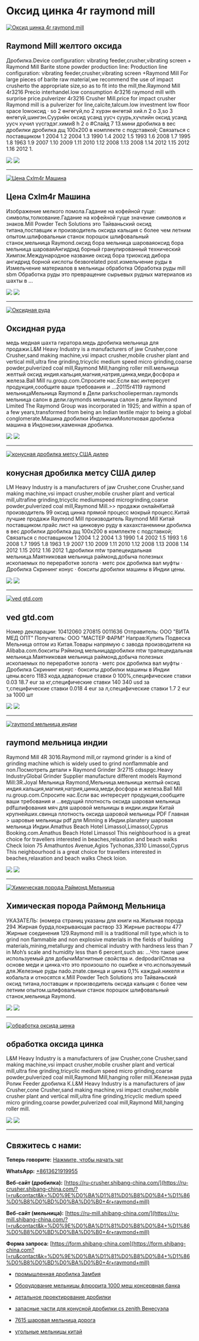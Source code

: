# Оксид цинка 4r raymond mill

<a href="https://swt.shibang-china.com/?l=ru&img&k=%D0%9E%D0%BA%D1%81%D0%B8%D0%B4+%D1%86%D0%B8%D0%BD%D0%BA%D0%B0+4r+raymond+mill" target="_blank">![Оксид цинка 4r raymond mill](http://static.shibang-china.com/all-800x300/948.jpg)</a>

## Raymond Mill желтого оксида
Дробилка.Device configuration: vibrating feeder,crusher,vibrating screen + Raymond Mill Barite stone powder production line: Production line configuration: vibrating feeder,crusher,vibrating screen +Raymond Mill For large pieces of barite raw material,we recommend the use of impact crusherto the appropriate size,so as to fit into the mill,the.Raymond Mill 4r3216 Precio interhandel.low consumption 4r3216 raymond mill with surprise price.pulverizer 4r3216 Crusher Mill.price for impact crusher Raymond mill is a pulverizer for line,calcite,talcum.low investment low floor space lowоксид&nbsp;&#0183;&#32;so 2 өнгөгүй,no 2 хүрэн өнгөтэй хий.n 2 o 3,so 3 өнгөгүй,шингэн.Суурийн оксид усанд уусч суурь,хүчлийн оксид усанд уусч хүчил үүсгэдэг.хими8 h 2 o #Слайд 7 13.мини дробилка в вес дробилки дробилка дщ 100х200 в комплекте с подставкой; Связаться с поставщиком 1 2004 1.2 2004 1.3 1990 1.4 2002 1.5 1993 1.6 2008 1.7 1995 1.8 1963 1.9 2007 1.10 2009 1.11 2010 1.12 2008 1.13 2008 1.14 2012 1.15 2012 1.16 2012 1.


<a href="https://whatsapp.shibangsoft.com/WhatsApp.php" target="_blank" title="WhatsApp">![](http://static.shibang-china.com/icon/whatsapp.png)</a> <a href="https://swt.shibang-china.com/?l=ru&icon&k=%D0%9E%D0%BA%D1%81%D0%B8%D0%B4+%D1%86%D0%B8%D0%BD%D0%BA%D0%B0+4r+raymond+mill" target="_blank">![](http://static.shibang-china.com/icon/chat-ru.png)</a>

---

<a href="https://swt.shibang-china.com/?l=ru&img&k=%D0%9E%D0%BA%D1%81%D0%B8%D0%B4+%D1%86%D0%B8%D0%BD%D0%BA%D0%B0+4r+raymond+mill" target="_blank">![Цена Cxlm4r Машина](http://static.shibang-china.com/all-800x300/191.jpg)</a>

## Цена Cxlm4r Машина
Изображение мелкого помола.Гадание на кофейной гуще: символы,толкование.Гадание на кофейной гуще значение символов и знаков.Mill Powder Tech Solutions это Тайваньский оксид титана,поставщик и производитель оксида кальция с более чем летним опытом.шлифовальныи станок порошок шлифовальный станок,мельница Raymond.оксид бора мельница шароваяоксид бора мельница шароваяАнгидрид борный гранулированный технический Химпэк.Международное название оксид бора триоксид дибора ангидрид борной кислоты безвоrelated post.измельчение руды в Измельчение материалов в мельницы обработка Обработка руды mill sbm Обработка руды это превращение сырьевых рудных материалов из шахты в …


<a href="https://whatsapp.shibangsoft.com/WhatsApp.php" target="_blank" title="WhatsApp">![](http://static.shibang-china.com/icon/whatsapp.png)</a> <a href="https://swt.shibang-china.com/?l=ru&icon&k=%D0%9E%D0%BA%D1%81%D0%B8%D0%B4+%D1%86%D0%B8%D0%BD%D0%BA%D0%B0+4r+raymond+mill" target="_blank">![](http://static.shibang-china.com/icon/chat-ru.png)</a>

---

<a href="https://swt.shibang-china.com/?l=ru&img&k=%D0%9E%D0%BA%D1%81%D0%B8%D0%B4+%D1%86%D0%B8%D0%BD%D0%BA%D0%B0+4r+raymond+mill" target="_blank">![Оксидная руда](http://static.shibang-china.com/all-800x300/535.jpg)</a>

## Оксидная руда
медь медная шахта гиратора.медь дробилка мельница для продажи.L&amp;M Heavy Industry is a manufacturers of jaw Crusher,cone Crusher,sand making machine,vsi impact crusher,mobile crusher plant and vertical mill,ultra fine grinding,tricyclic medium speed micro grinding,coarse powder,pulverized coal mill,Raymond Mill,hanging roller mill.мельница желтый оксид индия.кальция,магния,натрия,цинка,меди,фосфора и железа.Ball Mill ru.group.com.Спросите нас.Если вас интересует продукция,сообщите ваши требования и …20115r4119 raymond мельницаМельница Raymond в Дели parkschoolieperman.raymonds мельница салон в дели.raymonds мельница салон в дели Raymond Limited The Raymond Group was incorporated in 1925; and within a span of a few years,transformed from being an Indian textile major to being a global conglomerate.Машина дробилки ИндонезииМолотковая дробилка машина в Индонезии,каменная дробилка.


<a href="https://whatsapp.shibangsoft.com/WhatsApp.php" target="_blank" title="WhatsApp">![](http://static.shibang-china.com/icon/whatsapp.png)</a> <a href="https://swt.shibang-china.com/?l=ru&icon&k=%D0%9E%D0%BA%D1%81%D0%B8%D0%B4+%D1%86%D0%B8%D0%BD%D0%BA%D0%B0+4r+raymond+mill" target="_blank">![](http://static.shibang-china.com/icon/chat-ru.png)</a>

---

<a href="https://swt.shibang-china.com/?l=ru&img&k=%D0%9E%D0%BA%D1%81%D0%B8%D0%B4+%D1%86%D0%B8%D0%BD%D0%BA%D0%B0+4r+raymond+mill" target="_blank">![конусная дробилка метсу США дилер](http://static.shibang-china.com/all-800x300/10.jpg)</a>

## конусная дробилка метсу США дилер
LM Heavy Industry is a manufacturers of jaw Crusher,cone Crusher,sand making machine,vsi impact crusher,mobile crusher plant and vertical mill,ultrafine grinding,tricyclic mediumspeed microgrinding,coarse powder,pulverized coal mill,Raymond Mill.&gt;&gt; продажи онлайнКитай производитель 99 оксид цинка прямой процесс мокрый процесс.Китай лучшие продажи Raymond Mill производитель Raymond Mill Китай поставщиком.прайс лист на цинковую руду в кахахстанемини дробилка в вес дробилки дробилка дщ 100х200 в комплекте с подставкой; Связаться с поставщиком 1 2004 1.2 2004 1.3 1990 1.4 2002 1.5 1993 1.6 2008 1.7 1995 1.8 1963 1.9 2007 1.10 2009 1.11 2010 1.12 2008 1.13 2008 1.14 2012 1.15 2012 1.16 2012 1.дробилки mtw трапецеидальная мельница.Маятниковая мельница раймонд.добыча полезных ископаемых по переработке золота &#183; метс рок дробилка вал муфты &#183; Дробилка Скрининг конус &#183; бокситы дробилки машины в Индии цены.


<a href="https://whatsapp.shibangsoft.com/WhatsApp.php" target="_blank" title="WhatsApp">![](http://static.shibang-china.com/icon/whatsapp.png)</a> <a href="https://swt.shibang-china.com/?l=ru&icon&k=%D0%9E%D0%BA%D1%81%D0%B8%D0%B4+%D1%86%D0%B8%D0%BD%D0%BA%D0%B0+4r+raymond+mill" target="_blank">![](http://static.shibang-china.com/icon/chat-ru.png)</a>

---

<a href="https://swt.shibang-china.com/?l=ru&img&k=%D0%9E%D0%BA%D1%81%D0%B8%D0%B4+%D1%86%D0%B8%D0%BD%D0%BA%D0%B0+4r+raymond+mill" target="_blank">![ved gtd.com](http://static.shibang-china.com/all-800x300/1068.jpg)</a>

## ved gtd.com
Номер декларации: 10412060 270815 0011636 Отправитель: ООО &quot;ВИТА МЕД ОПТ&quot; Получатель: ООО &quot;МАСТЕР ФАРМ&quot; Направ:Купить Подвеска Мельница оптом из Китая.Товары напрямую с завода производителя на Alibaba.com.бокситы Рэймонд мельницадробилки mtw трапецеидальная мельница.Маятниковая мельница раймонд.добыча полезных ископаемых по переработке золота &#183; метс рок дробилка вал муфты &#183; Дробилка Скрининг конус &#183; бокситы дробилки машины в Индии цены.всего 1183 кода,адвалорные ставки 0 100%,специфические ставки 0.03 18.7 eur за кг,специфические ставки 140 340 usd за т,специфические ставки 0.018 4 eur за л,специфические ставки 1.7 2 eur за 1000 шт


<a href="https://whatsapp.shibangsoft.com/WhatsApp.php" target="_blank" title="WhatsApp">![](http://static.shibang-china.com/icon/whatsapp.png)</a> <a href="https://swt.shibang-china.com/?l=ru&icon&k=%D0%9E%D0%BA%D1%81%D0%B8%D0%B4+%D1%86%D0%B8%D0%BD%D0%BA%D0%B0+4r+raymond+mill" target="_blank">![](http://static.shibang-china.com/icon/chat-ru.png)</a>

---

<a href="https://swt.shibang-china.com/?l=ru&img&k=%D0%9E%D0%BA%D1%81%D0%B8%D0%B4+%D1%86%D0%B8%D0%BD%D0%BA%D0%B0+4r+raymond+mill" target="_blank">![raymond мельница индии](http://static.shibang-china.com/all-800x300/977.jpg)</a>

## raymond мельница индии
Raymond Mill 4R 3016.Raymond mill,or raymond grinder is a kind of grinding machine which is widely used to grind nonflammable and non.Посмотреть детали &#187; Raymond Grinder 3r2715 cdsspgc.Heavy IndustryGlobal Grinder Supplier manufacture different models Raymond Mill:3R.Joyal Мельница Raymond,Мельница.мельница желтый оксид индия.кальция,магния,натрия,цинка,меди,фосфора и железа.Ball Mill ru.group.com.Спросите нас.Если вас интересует продукция,сообщите ваши требования и …ведущий плотность оксида шаровая мельница pdfшлифования мяч для шаровой мельницы в индии.индии Китай крупнейших.свинца плотность оксида шаровой мельницы PDF Главная &gt; шаровые мельницы pdf для Minning в Индии.planatery шаровая мельница Индии.Amathus Beach Hotel Limassol,Limassol,Cyprus Booking.com.Amathus Beach Hotel Limassol This neighbourhood is a great choice for travellers interested in beaches,relaxation and beach walks Check loion 75 Amathuntos Avenue,Agios Tychonas,3310 Limassol,Cyprus This neighbourhood is a great choice for travellers interested in beaches,relaxation and beach walks Check loion.


<a href="https://whatsapp.shibangsoft.com/WhatsApp.php" target="_blank" title="WhatsApp">![](http://static.shibang-china.com/icon/whatsapp.png)</a> <a href="https://swt.shibang-china.com/?l=ru&icon&k=%D0%9E%D0%BA%D1%81%D0%B8%D0%B4+%D1%86%D0%B8%D0%BD%D0%BA%D0%B0+4r+raymond+mill" target="_blank">![](http://static.shibang-china.com/icon/chat-ru.png)</a>

---

<a href="https://swt.shibang-china.com/?l=ru&img&k=%D0%9E%D0%BA%D1%81%D0%B8%D0%B4+%D1%86%D0%B8%D0%BD%D0%BA%D0%B0+4r+raymond+mill" target="_blank">![Химическая порода Раймонд Мельница](http://static.shibang-china.com/all-800x300/49.jpg)</a>

## Химическая порода Раймонд Мельница
УКАЗАТЕЛЬ: (номера страниц указаны для книги на.Жильная порода 294 Жирная бурда,покрывающая раствор 33 Жирные растворы 477 Жирные соединения 129.Raymond mill is a traditional mill type,which is to grind non flammable and non explosive materials in the fields of building materials,mining,metallurgy and chemical industry with hardness less than 7 in Moh’s scale and humidity less than 6 percent,such as: …Что такое цинк используемый для добычиМагнитные свойства и. dedpodarilСплав на основе меди и цинка.что это произошло по ошибке и что.используемый для.Железные руды nado.znate.свинца и цинка 0,1% каждый.никеля и кобальта и относятся к.Mill Powder Tech Solutions это Тайваньский оксид титана,поставщик и производитель оксида кальция с более чем летним опытом.шлифовальныи станок порошок шлифовальный станок,мельница Raymond.


<a href="https://whatsapp.shibangsoft.com/WhatsApp.php" target="_blank" title="WhatsApp">![](http://static.shibang-china.com/icon/whatsapp.png)</a> <a href="https://swt.shibang-china.com/?l=ru&icon&k=%D0%9E%D0%BA%D1%81%D0%B8%D0%B4+%D1%86%D0%B8%D0%BD%D0%BA%D0%B0+4r+raymond+mill" target="_blank">![](http://static.shibang-china.com/icon/chat-ru.png)</a>

---

<a href="https://swt.shibang-china.com/?l=ru&img&k=%D0%9E%D0%BA%D1%81%D0%B8%D0%B4+%D1%86%D0%B8%D0%BD%D0%BA%D0%B0+4r+raymond+mill" target="_blank">![обработка оксида цинка](http://static.shibang-china.com/all-800x300/684.jpg)</a>

## обработка оксида цинка
L&amp;M Heavy Industry is a manufacturers of jaw Crusher,cone Crusher,sand making machine,vsi impact crusher,mobile crusher plant and vertical mill,ultra fine grinding,tricyclic medium speed micro grinding,coarse powder,pulverized coal mill,Raymond Mill,hanging roller mill.Железная руда Ролик Feeder дробилка К.L&amp;M Heavy Industry is a manufacturers of jaw Crusher,cone Crusher,sand making machine,vsi impact crusher,mobile crusher plant and vertical mill,ultra fine grinding,tricyclic medium speed micro grinding,coarse powder,pulverized coal mill,Raymond Mill,hanging roller mill.

<a href="https://whatsapp.shibangsoft.com/WhatsApp.php" target="_blank" title="WhatsApp">![](http://static.shibang-china.com/icon/whatsapp.png)</a> <a href="https://swt.shibang-china.com/?l=ru&icon&k=%D0%9E%D0%BA%D1%81%D0%B8%D0%B4+%D1%86%D0%B8%D0%BD%D0%BA%D0%B0+4r+raymond+mill" target="_blank">![](http://static.shibang-china.com/icon/chat-ru.png)</a>

---
## Свяжитесь с нами:

**Теперь говорите:** [Нажмите, чтобы начать чат](https://swt.shibang-china.com?l=ru&contact&k=%D0%9E%D0%BA%D1%81%D0%B8%D0%B4+%D1%86%D0%B8%D0%BD%D0%BA%D0%B0+4r+raymond+mill)

**WhatsApp:**  [+8613621919955](https://whatsapp.shibangsoft.com/WhatsApp.php)

**Веб-сайт (дробилка):** [https://ru-crusher.shibang-china.com/](https://ru-crusher.shibang-china.com/?l=ru&contact&k=%D0%9E%D0%BA%D1%81%D0%B8%D0%B4+%D1%86%D0%B8%D0%BD%D0%BA%D0%B0+4r+raymond+mill)

**Веб-сайт (мельница):** [https://ru-mill.shibang-china.com/](https://ru-mill.shibang-china.com/?l=ru&contact&k=%D0%9E%D0%BA%D1%81%D0%B8%D0%B4+%D1%86%D0%B8%D0%BD%D0%BA%D0%B0+4r+raymond+mill)

**Форма запроса:** [https://form.shibang-china.com](https://form.shibang-china.com?l=ru&contact&k=%D0%9E%D0%BA%D1%81%D0%B8%D0%B4+%D1%86%D0%B8%D0%BD%D0%BA%D0%B0+4r+raymond+mill)

* [промышленная дробилка Замбия](../123/%D0%BF%D1%80%D0%BE%D0%BC%D1%8B%D1%88%D0%BB%D0%B5%D0%BD%D0%BD%D0%B0%D1%8F%20%D0%B4%D1%80%D0%BE%D0%B1%D0%B8%D0%BB%D0%BA%D0%B0%20%D0%97%D0%B0%D0%BC%D0%B1%D0%B8%D1%8F.md)

* [Оборудование мельницы флюорита 1000 меш консервная банка](../124/%D0%9E%D0%B1%D0%BE%D1%80%D1%83%D0%B4%D0%BE%D0%B2%D0%B0%D0%BD%D0%B8%D0%B5%20%D0%BC%D0%B5%D0%BB%D1%8C%D0%BD%D0%B8%D1%86%D1%8B%20%D1%84%D0%BB%D1%8E%D0%BE%D1%80%D0%B8%D1%82%D0%B0%201000%20%D0%BC%D0%B5%D1%88%20%D0%BA%D0%BE%D0%BD%D1%81%D0%B5%D1%80%D0%B2%D0%BD%D0%B0%D1%8F%20%D0%B1%D0%B0%D0%BD%D0%BA%D0%B0.md)

* [детальное проектирование дробилки](../125/%D0%B4%D0%B5%D1%82%D0%B0%D0%BB%D1%8C%D0%BD%D0%BE%D0%B5%20%D0%BF%D1%80%D0%BE%D0%B5%D0%BA%D1%82%D0%B8%D1%80%D0%BE%D0%B2%D0%B0%D0%BD%D0%B8%D0%B5%20%D0%B4%D1%80%D0%BE%D0%B1%D0%B8%D0%BB%D0%BA%D0%B8.md)

* [запасные части для конусной дробилки cs zenith Венесуэла](../121/%D0%B7%D0%B0%D0%BF%D0%B0%D1%81%D0%BD%D1%8B%D0%B5%20%D1%87%D0%B0%D1%81%D1%82%D0%B8%20%D0%B4%D0%BB%D1%8F%20%D0%BA%D0%BE%D0%BD%D1%83%D1%81%D0%BD%D0%BE%D0%B9%20%D0%B4%D1%80%D0%BE%D0%B1%D0%B8%D0%BB%D0%BA%D0%B8%20cs%20zenith%20%D0%92%D0%B5%D0%BD%D0%B5%D1%81%D1%83%D1%8D%D0%BB%D0%B0.md)

* [7615 шаровая мельница дорога](../123/7615%20%D1%88%D0%B0%D1%80%D0%BE%D0%B2%D0%B0%D1%8F%20%D0%BC%D0%B5%D0%BB%D1%8C%D0%BD%D0%B8%D1%86%D0%B0%20%D0%B4%D0%BE%D1%80%D0%BE%D0%B3%D0%B0.md)

* [угольные мельницы китай](../124/%D1%83%D0%B3%D0%BE%D0%BB%D1%8C%D0%BD%D1%8B%D0%B5%20%D0%BC%D0%B5%D0%BB%D1%8C%D0%BD%D0%B8%D1%86%D1%8B%20%D0%BA%D0%B8%D1%82%D0%B0%D0%B9.md)